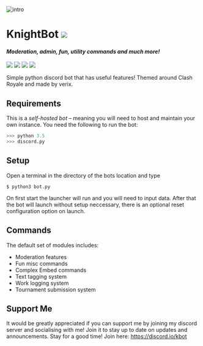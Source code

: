 ![intro](https://i.imgur.com/MI9tq0B.png)
# KnightBot <img src="https://i.imgur.com/f6wEKuu.png">
#### *Moderation, admin, fun, utility commands and much more!*
[<img src="https://discordapp.com/api/guilds/323349192837693440/widget.png?style=shield">](https://discord.gg/JVw6nhD) <img src='https://img.shields.io/badge/build-passing-brightgreen.svg'> [<img src="https://img.shields.io/badge/discord-py-orange.svg">](https://github.com/Rapptz/discord.py) <img src='https://img.shields.io/badge/python-3.5-brightgreen.svg'>

Simple python discord bot that has useful features! Themed around Clash Royale and made by verix.

## Requirements
This is a *self-hosted bot* – meaning you will need to host and maintain your own instance.
You need the following to run the bot:
```py
>>> python 3.5
>>> discord.py
```
## Setup
Open a terminal in the directory of the bots location and type
```
$ python3 bot.py
```
On first start the launcher will run and you will need to input data. After that the bot will launch without setup neccessary, there is an optional reset configuration option on launch.

## Commands

The default set of modules includes:
* Moderation features
* Fun misc commands
* Complex Embed commands
* Text tagging system
* Work logging system
* Tournament submission system

## Support Me

It would be greatly appreciated if you can support me by joining my discord server and socialising with me! Join it to stay up to date on updates and announcements. Stay for a good time! Join here: https://discord.io/kbot
